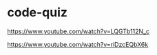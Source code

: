 # code-quiz



https://www.youtube.com/watch?v=LQGTb112N_c

https://www.youtube.com/watch?v=riDzcEQbX6k
